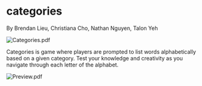 # categories

By Brendan Lieu, Christiana Cho, Nathan Nguyen, Talon Yeh

![Categories.pdf](https://github.com/brelieu05/categories/Categories.png)

Categories is game where players are prompted to list words alphabetically based on a given category. Test your knowledge and creativity as you navigate through each letter of the alphabet.

![Preview.pdf](https://github.com/brelieu05/categories/Preview.png)